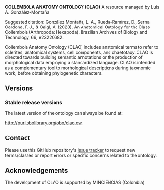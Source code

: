 **COLLEMBOLA ANATOMY ONTOLOGY (CLAO)**
A resource managed by Luis A. González-Montaña

Suggested citation: González Montaña, L. A., Rueda-Ramírez, D., Serna Cardona, F. J., & Gaigl, A. (2023). An Anatomical Ontology for the Class Collembola (Arthropoda: Hexapoda). Brazilian Archives of Biology and Technology, 66, e23220682.

Collembola Anatomy Ontology (CLAO) includes anatomical terms to refer to sclerites, anatomical systems, cell components, and chaetotaxy. CLAO is directed towards building semantic annotations or the production of morphological data employing a standardized language. CLAO is intended as a complementary tool to morhological descriptions during taxonomic work, before obtaining phylogenetic characters.
## Versions

### Stable release versions

The latest version of the ontology can always be found at:

http://purl.obolibrary.org/obo/clao.owl
## Contact
Please use this GitHub repository's [Issue tracker](https://github.com/luis-gonzalez-m/Collembola/issues) to request new terms/classes or report errors or specific concerns related to the ontology.
## Acknowledgements
The development of CLAO is supported by MINCIENCIAS (Colombia)
